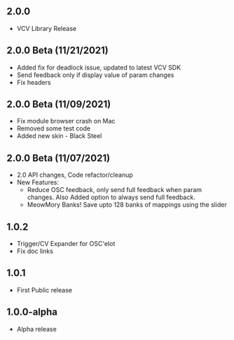 ## 2.0.0
- VCV Library Release

## 2.0.0 Beta (11/21/2021)
- Added fix for deadlock issue, updated to latest VCV SDK
- Send feedback only if display value of param changes
- Fix headers

## 2.0.0 Beta (11/09/2021)
- Fix module browser crash on Mac
- Removed some test code
- Added new skin - Black Steel

## 2.0.0 Beta (11/07/2021)
- 2.0 API changes, Code refactor/cleanup
- New Features:
    - Reduce OSC feedback, only send full feedback when param changes. Also Added option to always send full feedback.
    - MeowMory Banks! Save upto 128 banks of mappings using the slider


## 1.0.2

- Trigger/CV Expander for OSC'elot
- Fix doc links

## 1.0.1

- First Public release

## 1.0.0-alpha

- Alpha release
